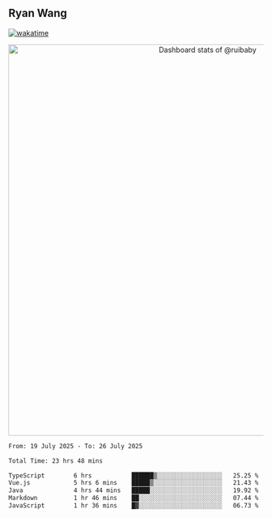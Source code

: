 ## Ryan Wang

[![wakatime](https://wakatime.com/badge/user/6f4ce45f-b03c-4eb3-b701-4b95e0885d94.svg)](https://wakatime.com/@6f4ce45f-b03c-4eb3-b701-4b95e0885d94)

<!-- Copy-paste in your Readme.md file -->

<a href="https://next.ossinsight.io/widgets/official/compose-user-dashboard-stats?user_id=21301288" target="_blank" style="display: block" align="center">
  <picture>
    <source media="(prefers-color-scheme: dark)" srcset="https://next.ossinsight.io/widgets/official/compose-user-dashboard-stats/thumbnail.png?user_id=21301288&image_size=auto&color_scheme=dark" width="771" height="auto">
    <img alt="Dashboard stats of @ruibaby" src="https://next.ossinsight.io/widgets/official/compose-user-dashboard-stats/thumbnail.png?user_id=21301288&image_size=auto&color_scheme=light" width="771" height="auto">
  </picture>
</a>

<!-- Made with [OSS Insight](https://ossinsight.io/) -->


<!--START_SECTION:waka-->

```txt
From: 19 July 2025 - To: 26 July 2025

Total Time: 23 hrs 48 mins

TypeScript        6 hrs           ██████▒░░░░░░░░░░░░░░░░░░   25.25 %
Vue.js            5 hrs 6 mins    █████▒░░░░░░░░░░░░░░░░░░░   21.43 %
Java              4 hrs 44 mins   █████░░░░░░░░░░░░░░░░░░░░   19.92 %
Markdown          1 hr 46 mins    ██░░░░░░░░░░░░░░░░░░░░░░░   07.44 %
JavaScript        1 hr 36 mins    █▓░░░░░░░░░░░░░░░░░░░░░░░   06.73 %
```

<!--END_SECTION:waka-->
